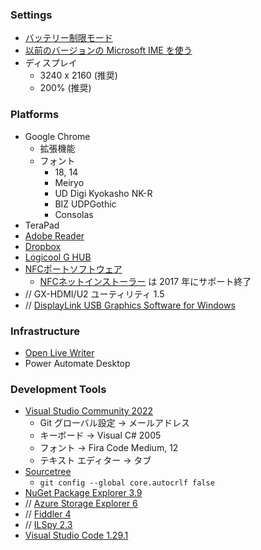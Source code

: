 ### Settings
* [バッテリー制限モード](https://learn.microsoft.com/ja-jp/surface/battery-limit)
* [以前のバージョンの Microsoft IME を使う](https://withtulpa.com/win10-ime-error/)
* ディスプレイ
  * 3240 x 2160 (推奨)
  * 200% (推奨)

### Platforms
* Google Chrome
  * 拡張機能
  * フォント
    * 18, 14
    * Meiryo
    * UD Digi Kyokasho NK-R
    * BIZ UDPGothic
    * Consolas
* TeraPad
* [Adobe Reader](https://get.adobe.com/jp/reader/)
* [Dropbox](https://www.dropbox.com/)
* [Logicool G HUB](https://gaming.logicool.co.jp/ja-jp/innovation/g-hub.html)
* [NFCポートソフトウェア](https://www.sony.co.jp/Products/felica/consumer/support/download/nfcportsoftware.html)
  * [NFCネットインストーラー](http://www.sony.co.jp/Products/felica/consumer/download/netinstaller.html) は 2017 年にサポート終了
* // GX-HDMI/U2 ユーティリティ 1.5
* // [DisplayLink USB Graphics Software for Windows](http://www.displaylink.com/downloads/windows)

### Infrastructure
* [Open Live Writer](https://www.microsoft.com/ja-jp/store/p/open-live-writer/9nblggh5279m)
* Power Automate Desktop

### Development Tools
* [Visual Studio Community 2022](https://visualstudio.microsoft.com/ja/vs/community/)
  * Git グローバル設定 → メールアドレス
  * キーボード → Visual C# 2005
  * フォント → Fira Code Medium, 12
  * テキスト エディター → タブ
* [Sourcetree](https://www.sourcetreeapp.com/)
  * `git config --global core.autocrlf false`
* [NuGet Package Explorer 3.9](http://npe.codeplex.com/)
* // [Azure Storage Explorer 6](http://azurestorageexplorer.codeplex.com/)
* // [Fiddler 4](http://www.telerik.com/fiddler)
* // [ILSpy 2.3](http://ilspy.net/)
* [Visual Studio Code 1.29.1](https://code.visualstudio.com/download)
